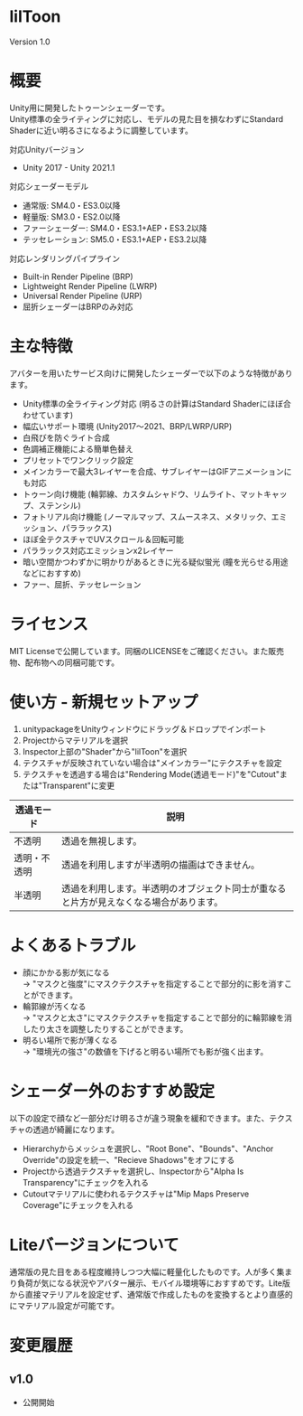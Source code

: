 # lilToon
Version 1.0

# 概要
Unity用に開発したトゥーンシェーダーです。  
Unity標準の全ライティングに対応し、モデルの見た目を損なわずにStandard Shaderに近い明るさになるように調整しています。

対応Unityバージョン
- Unity 2017 - Unity 2021.1

対応シェーダーモデル
- 通常版: SM4.0・ES3.0以降
- 軽量版: SM3.0・ES2.0以降
- ファーシェーダー: SM4.0・ES3.1+AEP・ES3.2以降
- テッセレーション: SM5.0・ES3.1+AEP・ES3.2以降

対応レンダリングパイプライン
- Built-in Render Pipeline (BRP)
- Lightweight Render Pipeline (LWRP)
- Universal Render Pipeline (URP)
- 屈折シェーダーはBRPのみ対応

# 主な特徴
アバターを用いたサービス向けに開発したシェーダーで以下のような特徴があります。
- Unity標準の全ライティング対応 (明るさの計算はStandard Shaderにほぼ合わせています)
- 幅広いサポート環境 (Unity2017～2021、BRP/LWRP/URP)
- 白飛びを防ぐライト合成
- 色調補正機能による簡単色替え
- プリセットでワンクリック設定
- メインカラーで最大3レイヤーを合成、サブレイヤーはGIFアニメーションにも対応
- トゥーン向け機能 (輪郭線、カスタムシャドウ、リムライト、マットキャップ、ステンシル)
- フォトリアル向け機能 (ノーマルマップ、スムースネス、メタリック、エミッション、パララックス)
- ほぼ全テクスチャでUVスクロール＆回転可能
- パララックス対応エミッションx2レイヤー
- 暗い空間かつわずかに明かりがあるときに光る疑似蛍光 (瞳を光らせる用途などにおすすめ)
- ファー、屈折、テッセレーション

# ライセンス
MIT Licenseで公開しています。同梱のLICENSEをご確認ください。また販売物、配布物への同梱可能です。

# 使い方 - 新規セットアップ
1. unitypackageをUnityウィンドウにドラッグ＆ドロップでインポート
2. Projectからマテリアルを選択
3. Inspector上部の"Shader"から"lilToon"を選択
4. テクスチャが反映されていない場合は"メインカラー"にテクスチャを設定
5. テクスチャを透過する場合は"Rendering Mode(透過モード)"を"Cutout"または"Transparent"に変更

|透過モード|説明|
|-|-|
|不透明|透過を無視します。|
|透明・不透明|透過を利用しますが半透明の描画はできません。|
|半透明|透過を利用します。半透明のオブジェクト同士が重なると片方が見えなくなる場合があります。|

# よくあるトラブル
- 顔にかかる影が気になる  
  → "マスクと強度"にマスクテクスチャを指定することで部分的に影を消すことができます。
- 輪郭線が汚くなる  
  → "マスクと太さ"にマスクテクスチャを指定することで部分的に輪郭線を消したり太さを調整したりすることができます。
- 明るい場所で影が薄くなる  
  → "環境光の強さ"の数値を下げると明るい場所でも影が強く出ます。

# シェーダー外のおすすめ設定
以下の設定で顔など一部分だけ明るさが違う現象を緩和できます。また、テクスチャの透過が綺麗になります。
- Hierarchyからメッシュを選択し、"Root Bone"、"Bounds"、"Anchor Override"の設定を統一、"Recieve Shadows"をオフにする
- Projectから透過テクスチャを選択し、Inspectorから"Alpha Is Transparency"にチェックを入れる
- Cutoutマテリアルに使われるテクスチャは"Mip Maps Preserve Coverage"にチェックを入れる

# Liteバージョンについて
通常版の見た目をある程度維持しつつ大幅に軽量化したものです。人が多く集まり負荷が気になる状況やアバター展示、モバイル環境等におすすめです。Lite版から直接マテリアルを設定せず、通常版で作成したものを変換するとより直感的にマテリアル設定が可能です。

# 変更履歴
## v1.0
- 公開開始